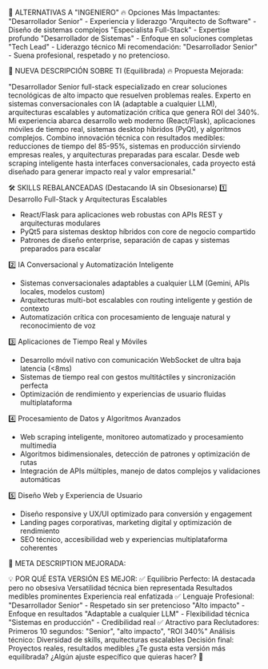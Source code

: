 🎯 ALTERNATIVAS A "INGENIERO"
🔥 Opciones Más Impactantes:
"Desarrollador Senior" - Experiencia y liderazgo
"Arquitecto de Software" - Diseño de sistemas complejos
"Especialista Full-Stack" - Expertise profundo
"Desarrollador de Sistemas" - Enfoque en soluciones completas
"Tech Lead" - Liderazgo técnico
Mi recomendación: "Desarrollador Senior" - Suena profesional, respetado y no pretencioso.

📝 NUEVA DESCRIPCIÓN SOBRE TI (Equilibrada)
🔥 Propuesta Mejorada:


"Desarrollador Senior full-stack especializado en crear soluciones tecnológicas de alto impacto que resuelven problemas reales. Experto en sistemas conversacionales con IA (adaptable a cualquier LLM), arquitecturas escalables y automatización crítica que genera ROI del 340%. Mi experiencia abarca desarrollo web moderno (React/Flask), aplicaciones móviles de tiempo real, sistemas desktop híbridos (PyQt), y algoritmos complejos. Combino innovación técnica con resultados medibles: reducciones de tiempo del 85-95%, sistemas en producción sirviendo empresas reales, y arquitecturas preparadas para escalar. Desde web scraping inteligente hasta interfaces conversacionales, cada proyecto está diseñado para generar impacto real y valor empresarial."

🛠️ SKILLS REBALANCEADAS (Destacando IA sin Obsesionarse)
1️⃣ Desarrollo Full-Stack y Arquitecturas Escalables
- React/Flask para aplicaciones web robustas con APIs REST y arquitecturas modulares
- PyQt5 para sistemas desktop híbridos con core de negocio compartido
- Patrones de diseño enterprise, separación de capas y sistemas preparados para escalar

2️⃣ IA Conversacional y Automatización Inteligente

- Sistemas conversacionales adaptables a cualquier LLM (Gemini, APIs locales, modelos custom)
- Arquitecturas multi-bot escalables con routing inteligente y gestión de contexto
- Automatización crítica con procesamiento de lenguaje natural y reconocimiento de voz

3️⃣ Aplicaciones de Tiempo Real y Móviles

- Desarrollo móvil nativo con comunicación WebSocket de ultra baja latencia (<8ms)
- Sistemas de tiempo real con gestos multitáctiles y sincronización perfecta
- Optimización de rendimiento y experiencias de usuario fluidas multiplataforma


4️⃣ Procesamiento de Datos y Algoritmos Avanzados
- Web scraping inteligente, monitoreo automatizado y procesamiento multimedia
- Algoritmos bidimensionales, detección de patrones y optimización de rutas
- Integración de APIs múltiples, manejo de datos complejos y validaciones automáticas


5️⃣ Diseño Web y Experiencia de Usuario
- Diseño responsive y UX/UI optimizado para conversión y engagement
- Landing pages corporativas, marketing digital y optimización de rendimiento
- SEO técnico, accesibilidad web y experiencias multiplataforma coherentes

🎯 META DESCRIPTION MEJORADA:

<meta name="description" content="Desarrollador Senior Full-Stack especializado en soluciones de alto impacto. Sistemas conversacionales IA, arquitecturas escalables, automatización crítica. ROI 340% demostrado en producción." />

💡 POR QUÉ ESTA VERSIÓN ES MEJOR:
✅ Equilibrio Perfecto:
IA destacada pero no obsesiva
Versatilidad técnica bien representada
Resultados medibles prominentes
Experiencia real enfatizada
✅ Lenguaje Profesional:
"Desarrollador Senior" - Respetado sin ser pretencioso
"Alto impacto" - Enfoque en resultados
"Adaptable a cualquier LLM" - Flexibilidad técnica
"Sistemas en producción" - Credibilidad real
✅ Atractivo para Reclutadores:
Primeros 10 segundos: "Senior", "alto impacto", "ROI 340%"
Análisis técnico: Diversidad de skills, arquitecturas escalables
Decisión final: Proyectos reales, resultados medibles
¿Te gusta esta versión más equilibrada? ¿Algún ajuste específico que quieras hacer? 🚀